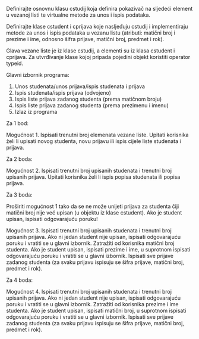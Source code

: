 Definirajte osnovnu klasu cstudij koja definira pokazivač na sljedeći element u vezanoj listi te virtualne metode za unos i ispis podataka.

Definirajte klase cstudent i cprijava koje nasljeđuju cstudij i implementiraju metode za unos i ispis podataka u vezanu listu (atributi: matični broj i prezime i ime, odnosno šifra prijave, matični broj, predmet i rok). 

Glava vezane liste je iz klase cstudij, a elementi su iz klasa cstudent i cprijava. Za utvrđivanje klase kojoj pripada pojedini objekt koristiti operator typeid.

Glavni izbornik programa:

1. Unos studenata/unos prijava/ispis studenata i prijava
2. Ispis studenata/ispis prijava (odvojeno)
3. Ispis liste prijava zadanog studenta (prema matičnom broju)
4. Ispis liste prijava zadanog studenta (prema prezimenu i imenu)
9. Izlaz iz programa

Za 1 bod:

Mogućnost 1.  Ispisati trenutni broj elemenata vezane liste. Upitati korisnika želi li upisati novog studenta, novu prijavu ili ispis cijele liste studenata i prijava.

Za 2 boda:

Mogućnost 2. Ispisati trenutni broj upisanih studenata i trenutni broj upisanih prijava. Upitati korisnika želi li ispis popisa studenata ili popisa prijava.

Za 3 boda:

Proširiti mogućnost 1 tako da se ne može unijeti prijava za studenta čiji matični broj nije već upisan (u objektu iz klase cstudent). Ako je student upisan, ispisati odgovarajuću poruku!

Mogućnost 3. Ispisati trenutni broj upisanih studenata i trenutni broj upisanih prijava. Ako ni jedan student nije upisan, ispisati odgovarajuću poruku i vratiti se u glavni izbornik. Zatražiti od korisnika matični broj studenta. Ako je student upisan, ispisati prezime i ime, u suprotnom ispisati odgovarajuću poruku i vratiti se u glavni izbornik. Ispisati sve prijave zadanog studenta (za svaku prijavu ispisuju se šifra prijave, matični broj, predmet i rok).

Za 4 boda:

Mogućnost 4. Ispisati trenutni broj upisanih studenata i trenutni broj upisanih prijava. Ako ni jedan student nije upisan, ispisati odgovarajuću poruku i vratiti se u glavni izbornik. Zatražiti od korisnika prezime i ime studenta. Ako je student upisan, ispisati matični broj, u suprotnom ispisati odgovarajuću poruku i vratiti se u glavni izbornik. Ispisati sve prijave zadanog studenta (za svaku prijavu ispisuju se šifra prijave, matični broj, predmet i rok).

